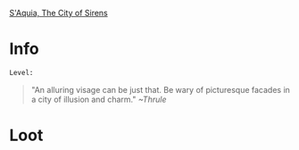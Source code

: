 <!-- TITLE: A Saquia Noble -->
[S'Aquia, The City of Sirens](saquia)

# Info

```perl
Level: 
```
> "An alluring visage can be just that.  Be wary of picturesque facades in a city of illusion and charm."
> *~Thrule*


# Loot